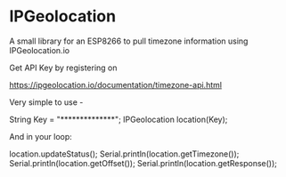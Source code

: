 # IPGeolocation
A small library for an ESP8266 to pull timezone information using IPGeolocation.io

Get API Key by registering on 

https://ipgeolocation.io/documentation/timezone-api.html

Very simple to use - 

String Key = "**************";
IPGeolocation location(Key);

And in your loop:

  location.updateStatus();
  Serial.println(location.getTimezone());
  Serial.println(location.getOffset());
  Serial.println(location.getResponse());




